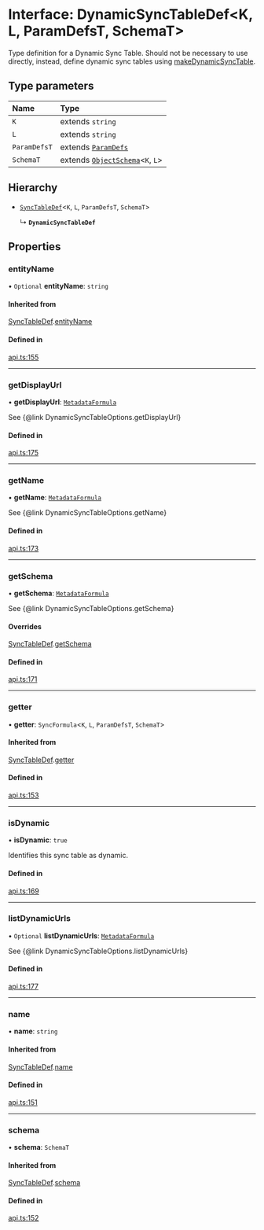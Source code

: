 # Interface: DynamicSyncTableDef<K, L, ParamDefsT, SchemaT\>

Type definition for a Dynamic Sync Table. Should not be necessary to use directly,
instead, define dynamic sync tables using [makeDynamicSyncTable](../functions/makeDynamicSyncTable.md).

## Type parameters

| Name | Type |
| :------ | :------ |
| `K` | extends `string` |
| `L` | extends `string` |
| `ParamDefsT` | extends [`ParamDefs`](../types/ParamDefs.md) |
| `SchemaT` | extends [`ObjectSchema`](ObjectSchema.md)<`K`, `L`\> |

## Hierarchy

- [`SyncTableDef`](SyncTableDef.md)<`K`, `L`, `ParamDefsT`, `SchemaT`\>

  ↳ **`DynamicSyncTableDef`**

## Properties

### entityName

• `Optional` **entityName**: `string`

#### Inherited from

[SyncTableDef](SyncTableDef.md).[entityName](SyncTableDef.md#entityname)

#### Defined in

[api.ts:155](https://github.com/coda/packs-sdk/blob/main/api.ts#L155)

___

### getDisplayUrl

• **getDisplayUrl**: [`MetadataFormula`](../types/MetadataFormula.md)

See {@link DynamicSyncTableOptions.getDisplayUrl}

#### Defined in

[api.ts:175](https://github.com/coda/packs-sdk/blob/main/api.ts#L175)

___

### getName

• **getName**: [`MetadataFormula`](../types/MetadataFormula.md)

See {@link DynamicSyncTableOptions.getName}

#### Defined in

[api.ts:173](https://github.com/coda/packs-sdk/blob/main/api.ts#L173)

___

### getSchema

• **getSchema**: [`MetadataFormula`](../types/MetadataFormula.md)

See {@link DynamicSyncTableOptions.getSchema}

#### Overrides

[SyncTableDef](SyncTableDef.md).[getSchema](SyncTableDef.md#getschema)

#### Defined in

[api.ts:171](https://github.com/coda/packs-sdk/blob/main/api.ts#L171)

___

### getter

• **getter**: `SyncFormula`<`K`, `L`, `ParamDefsT`, `SchemaT`\>

#### Inherited from

[SyncTableDef](SyncTableDef.md).[getter](SyncTableDef.md#getter)

#### Defined in

[api.ts:153](https://github.com/coda/packs-sdk/blob/main/api.ts#L153)

___

### isDynamic

• **isDynamic**: ``true``

Identifies this sync table as dynamic.

#### Defined in

[api.ts:169](https://github.com/coda/packs-sdk/blob/main/api.ts#L169)

___

### listDynamicUrls

• `Optional` **listDynamicUrls**: [`MetadataFormula`](../types/MetadataFormula.md)

See {@link DynamicSyncTableOptions.listDynamicUrls}

#### Defined in

[api.ts:177](https://github.com/coda/packs-sdk/blob/main/api.ts#L177)

___

### name

• **name**: `string`

#### Inherited from

[SyncTableDef](SyncTableDef.md).[name](SyncTableDef.md#name)

#### Defined in

[api.ts:151](https://github.com/coda/packs-sdk/blob/main/api.ts#L151)

___

### schema

• **schema**: `SchemaT`

#### Inherited from

[SyncTableDef](SyncTableDef.md).[schema](SyncTableDef.md#schema)

#### Defined in

[api.ts:152](https://github.com/coda/packs-sdk/blob/main/api.ts#L152)
